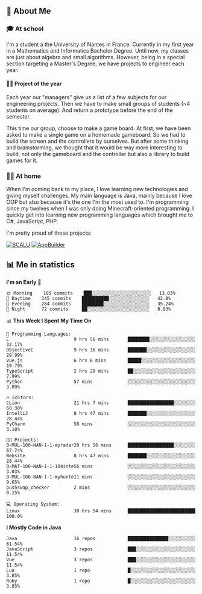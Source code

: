 ## 👀 About Me

### 🎓 At school

I'm a student a the University of Nantes in France. Currently in my first year in a Mathematics and Informatics Bachelor Degree. Until now, my classes are just about algebra and small algorithms. However, being in a special section targeting a Master's Degree, we have projects to engineer each year. 

#### 🔧🔬 Project of the year

Each year our "managers" give us a list of a few subjects for our engineering projects. Then we have to make small groups of students (~4 students on average). And return a prototype before the end of the semester.

This time our group, choose to make a game board. At first, we have been asked to make a single game on a homemade gameboard. So we had to build the screen and the controllers by ourselves. 
But after some thinking and brainstorming, we thought that it would be way more interesting to build, not only the gameboard and the controller but also a library to build games for it.

### 👨‍💻 At home

When I'm coming back to my place, I love learning new technologies and giving myself challenges. My main language is Java, mainly because I love OOP but also because it's the one I'm the most used to. I'm programming since my twelves when I was only doing Minecraft-oriented programming.  I quickly get into learning new programming languages which brought me to C#, JavaScript, PHP. 

I'm pretty proud of those projects:

[![SCALU](https://github-readme-stats.vercel.app/api/pin?username=renardfute&repo=SCALU)](https://github.com/renardfute/scalu)
[![AppBuilder](https://github-readme-stats.vercel.app/api/pin?username=pulsedev2&repo=AppBuilder)](https://github.com/pulsedev2/AppBuilder)

## 📊 Me in statistics
<!--START_SECTION:waka-->
**I'm an Early 🐤** 

```text
🌞 Morning    105 commits    ███░░░░░░░░░░░░░░░░░░░░░░   13.03% 
🌆 Daytime    345 commits    ██████████░░░░░░░░░░░░░░░   42.8% 
🌃 Evening    284 commits    ████████░░░░░░░░░░░░░░░░░   35.24% 
🌙 Night      72 commits     ██░░░░░░░░░░░░░░░░░░░░░░░   8.93%

```


📊 **This Week I Spent My Time On** 

```text
💬 Programming Languages: 
C                        9 hrs 56 mins       ████████░░░░░░░░░░░░░░░░░   32.17% 
ObjectiveC               9 hrs 16 mins       ███████░░░░░░░░░░░░░░░░░░   29.99% 
Vue.js                   6 hrs 6 mins        █████░░░░░░░░░░░░░░░░░░░░   19.79% 
TypeScript               2 hrs 28 mins       ██░░░░░░░░░░░░░░░░░░░░░░░   7.99% 
Python                   57 mins             ░░░░░░░░░░░░░░░░░░░░░░░░░   3.09%

🔥 Editors: 
CLion                    21 hrs 7 mins       █████████████████░░░░░░░░   68.38% 
IntelliJ                 8 hrs 47 mins       ███████░░░░░░░░░░░░░░░░░░   28.44% 
PyCharm                  58 mins             ░░░░░░░░░░░░░░░░░░░░░░░░░   3.18%

🐱‍💻 Projects: 
B-MUL-100-NAN-1-1-myradar20 hrs 56 mins      █████████████████░░░░░░░░   67.74% 
Website                  8 hrs 47 mins       ███████░░░░░░░░░░░░░░░░░░   28.44% 
B-MAT-100-NAN-1-1-104inte56 mins             ░░░░░░░░░░░░░░░░░░░░░░░░░   3.03% 
B-MUL-100-NAN-1-1-myhunte11 mins             ░░░░░░░░░░░░░░░░░░░░░░░░░   0.65% 
pushswap_checker         2 mins              ░░░░░░░░░░░░░░░░░░░░░░░░░   0.15%

💻 Operating System: 
Linux                    30 hrs 54 mins      █████████████████████████   100.0%

```

**I Mostly Code in Java** 

```text
Java                     16 repos            ███████████████░░░░░░░░░░   61.54% 
JavaScript               3 repos             ███░░░░░░░░░░░░░░░░░░░░░░   11.54% 
Vue                      3 repos             ███░░░░░░░░░░░░░░░░░░░░░░   11.54% 
Lua                      1 repo              █░░░░░░░░░░░░░░░░░░░░░░░░   3.85% 
Ruby                     1 repo              █░░░░░░░░░░░░░░░░░░░░░░░░   3.85%

```



<!--END_SECTION:waka-->
